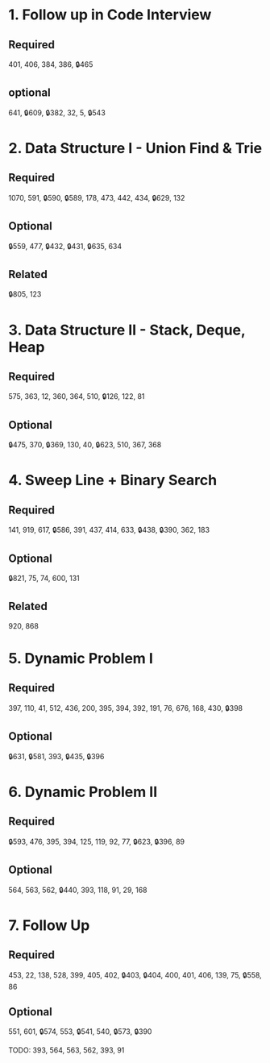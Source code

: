 # 1. Follow up in Code Interview
## Required
401, 406, 384, 386, 🔒465
## optional
641, 🔒609, 🔒382, 32, 5, 🔒543
# 2. Data Structure I - Union Find & Trie
## Required
1070, 591, 🔒590, 🔒589, 178, 473, 442, 434, 🔒629, 132
## Optional
🔒559, 477, 🔒432, 🔒431, 🔒635, 634
## Related
🔒805, 123
# 3. Data Structure II - Stack, Deque, Heap
## Required
575, 363, 12, 360, 364, 510, 🔒126, 122, 81
## Optional
🔒475, 370, 🔒369, 130, 40, 🔒623, 510, 367, 368
# 4. Sweep Line + Binary Search
## Required
141, 919, 617, 🔒586, 391, 437, 414, 633, 🔒438, 🔒390, 362, 183
## Optional
🔒821, 75, 74, 600, 131
## Related
920, 868
# 5. Dynamic Problem I
## Required
397, 110, 41, 512, 436, 200, 395, 394, 392, 191, 76, 676, 168, 430, 🔒398
## Optional
🔒631, 🔒581, 393, 🔒435, 🔒396
# 6. Dynamic Problem II
## Required
🔒593, 476, 395, 394, 125, 119, 92, 77, 🔒623, 🔒396, 89
## Optional
564, 563, 562, 🔒440, 393, 118, 91, 29, 168
# 7. Follow Up
## Required
453, 22, 138, 528, 399, 405, 402, 🔒403, 🔒404, 400, 401, 406, 139, 75, 🔒558, 86
## Optional
551, 601, 🔒574, 553, 🔒541, 540, 🔒573, 🔒390

TODO: 393, 564, 563, 562, 393, 91
